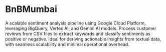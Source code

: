 # BnBMumbai
A scalable sentiment analysis pipeline using Google Cloud Platform, leveraging BigQuery, Vertex AI, and Gemini AI models. Process customer reviews from CSV files to extract keywords and classify sentiments as positive or negative. Ideal for deriving actionable insights from textual data, with seamless scalability and minimal operational overhead.
